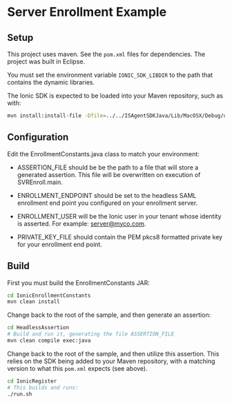 # Server Enrollment Example

## Setup

This project uses maven. See the `pom.xml` files for dependencies. The project was built in Eclipse.

You must set the environment variable `IONIC_SDK_LIBDIR` to the path that contains the dynamic libraries.

The Ionic SDK is expected to be loaded into your Maven repository, such as with:
```bash
mvn install:install-file -Dfile=../../ISAgentSDKJava/Lib/MacOSX/Debug/universal/AgentSdkJava.jar -DgroupId=com.ionic -DartifactId=sdk -Dversion=0.5.0 -Dpackaging=jar
```

## Configuration 

Edit the EnrollmentConstants.java class to match your environment:

- ASSERTION_FILE should be be the path to a file that will store a generated assertion. This file will be overwritten on execution of SVREnroll.main.

- ENROLLMENT_ENDPOINT should be set to the headless SAML enrollment end point you configured on your enrollment server.

- ENROLLMENT_USER will be the Ionic user in your tenant whose identity is asserted.  For example: server@myco.com.

- PRIVATE_KEY_FILE should contain the PEM pkcs8 formatted  private key for your enrollment end point.

## Build

First you must build the EnrollmentConstants JAR:

```bash
cd IonicEnrollmentConstants
mvn clean install
```

Change back to the root of the sample, and then generate an assertion:

```bash
cd HeadlessAssertion
# Build and run it, generating the file ASSERTION_FILE
mvn clean compile exec:java
```

Change back to the root of the sample, and then utilize this assertion.
This relies on the SDK being added to your Maven repository, with a matching version to what this `pom.xml` expects (see above).

```bash
cd IonicRegister
# This builds and runs:
./run.sh
```

